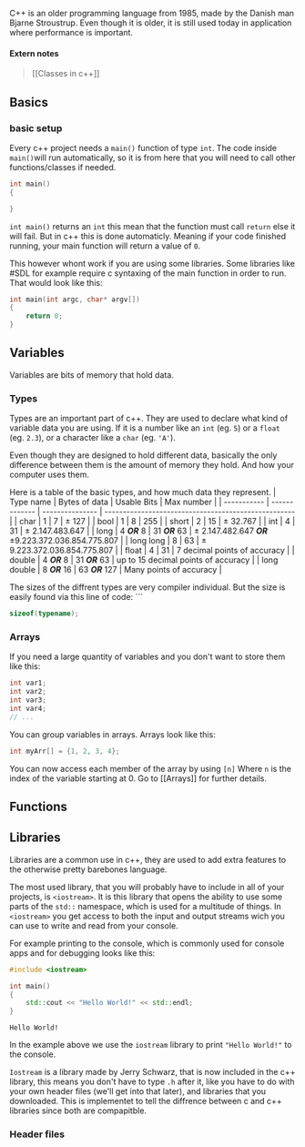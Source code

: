 
C++ is an older programming language from 1985, made by the Danish man Bjarne Stroustrup. Even though it is older, it is still used today in application where performance is important.

#### Extern notes

> [[Classes in c++]]


## Basics

### basic setup

Every c++ project needs a `main()` function of type `int`.
The code inside `main()`will run automatically, so it is from here that you will need to call other functions/classes if needed.

```cpp
int main()
{

}
```

`int main()` returns an `int` this mean that the function must call `return` else it will fail. But in c++ this is done automaticly. Meaning if your code finished running, your main function will return a value of `0`.

This however whont work if you are using some libraries. Some libraries like #SDL for example require c syntaxing of the main function in order to run. That would look like this:
```cpp
int main(int argc, char* argv[])
{
	return 0;
}
```

## Variables

Variables are bits of memory that hold data.

### Types

Types are an important part of c++. They are used to declare what kind of variable data you are using. If it is a number like an `int` (eg. `5`) or a `float` (eg. `2.3`), or a character like a `char` (eg. `'A'`).

Even though they are designed to hold different data, basically the only difference between them is the amount of memory they hold. And how your computer uses them.

Here is a table of the basic types, and how much data they represent.
| Type name   | Bytes of data | Usable Bits     | Max number                                           |
| ----------- | ------------- | --------------- | ---------------------------------------------------- |
| char        | 1             | 7               | ± 127                                                |
| bool        | 1             | 8               | 255                                                  |
| short       | 2             | 15              | ± 32.767                                             |
| int         | 4             | 31              | ± 2.147.483.647                                      |
| long        | 4 ***OR*** 8  | 31 ***OR*** 63  | ± 2.147.482.647 ***OR***  ±9.223.372.036.854.775.807 |
| long long   | 8             | 63              | ± 9.223.372.036.854.775.807                          |
| float       | 4             | 31              | 7 decimal points of accuracy                         |
| double      | 4 ***OR*** 8  | 31 ***OR*** 63  | up to 15 decimal points of accuracy                  |
| long double | 8 ***OR*** 16 | 63 ***OR*** 127 | Many points of accuracy                                                     |

The sizes of the diffrent types are very compiler individual. But the size is easily found via this line of code: ```
```cpp
sizeof(typename);
```
### Arrays
If you need a large quantity of variables and you don't want to store them like this:
```cpp
int var1;
int var2;
int var3;
int var4; 
// ...
```

You can group variables in arrays. Arrays look like this:
```cpp
int myArr[] = {1, 2, 3, 4};
```
You can now access each member of the array by using `[n]` Where `n` is the index of the variable starting at 0. Go to [[Arrays]] for further details.
## Functions


## Libraries

Libraries are a common use in c++, they are used to add extra features to the otherwise pretty barebones language. 

The most used library, that you will probably have to include in all of your projects, is `<iostream>`. It is this library that opens the ability to use some parts of the `std::` namespace, which is used for a multitude of things. In `<iostream>` you get access to both the input and output streams wich you can use to write and read from your console.

For example printing to the console, which is commonly used for console apps and for debugging looks like this:

```cpp
#include <iostream>

int main()
{
	std::cout << "Hello World!" << std::endl;
}
```

```output
Hello World!
```

In the example above we use the `iostream` library to print `"Hello World!"` to the console.

`Iostream` is a library made by Jerry Schwarz, that is now included in the c++ library, this means you don't have to type `.h` after it, like you have to do with your own header files (we'll get into that later), and libraries that you downloaded. This is implementet to tell the diffrence between c and c++ libraries since both are compapitble.

### Header files

